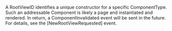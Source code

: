 A RootViewID identifies a unique constructor for a specific ComponentType.
Such an addressable Component is likely a page and instantiated and rendered.
In return, a ComponentInvalidated event will be sent in the future.
For details, see the [NewRootViewRequested] event.